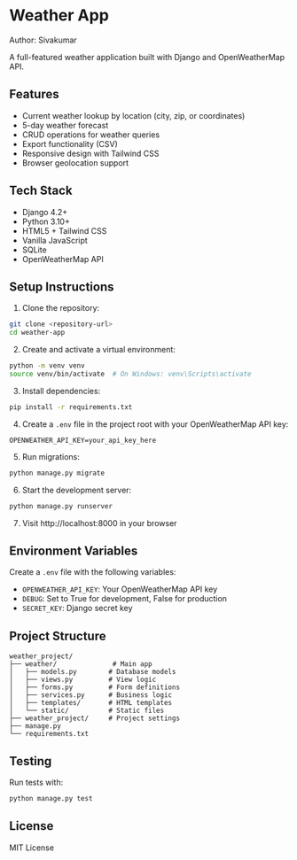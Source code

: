 # Weather App
Author: Sivakumar

A full-featured weather application built with Django and OpenWeatherMap API.

## Features

- Current weather lookup by location (city, zip, or coordinates)
- 5-day weather forecast
- CRUD operations for weather queries
- Export functionality (CSV)
- Responsive design with Tailwind CSS
- Browser geolocation support

## Tech Stack

- Django 4.2+
- Python 3.10+
- HTML5 + Tailwind CSS
- Vanilla JavaScript
- SQLite
- OpenWeatherMap API

## Setup Instructions

1. Clone the repository:
```bash
git clone <repository-url>
cd weather-app
```

2. Create and activate a virtual environment:
```bash
python -m venv venv
source venv/bin/activate  # On Windows: venv\Scripts\activate
```

3. Install dependencies:
```bash
pip install -r requirements.txt
```

4. Create a `.env` file in the project root with your OpenWeatherMap API key:
```
OPENWEATHER_API_KEY=your_api_key_here
```

5. Run migrations:
```bash
python manage.py migrate
```

6. Start the development server:
```bash
python manage.py runserver
```

7. Visit http://localhost:8000 in your browser

## Environment Variables

Create a `.env` file with the following variables:
- `OPENWEATHER_API_KEY`: Your OpenWeatherMap API key
- `DEBUG`: Set to True for development, False for production
- `SECRET_KEY`: Django secret key

## Project Structure

```
weather_project/
├── weather/              # Main app
│   ├── models.py        # Database models
│   ├── views.py         # View logic
│   ├── forms.py         # Form definitions
│   ├── services.py      # Business logic
│   ├── templates/       # HTML templates
│   └── static/          # Static files
├── weather_project/     # Project settings
├── manage.py
└── requirements.txt
```

## Testing

Run tests with:
```bash
python manage.py test
```

## License

MIT License
